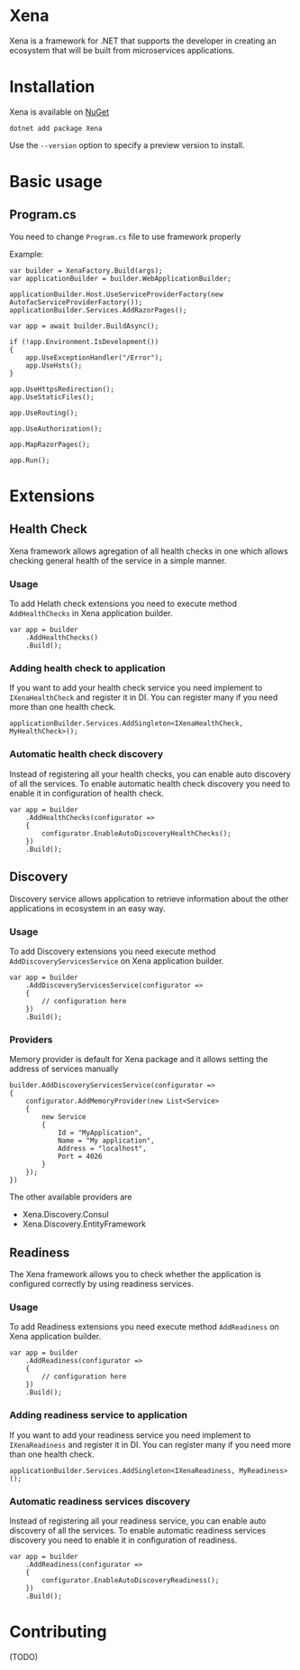 # Xena

Xena is a framework for .NET that supports the developer in creating an ecosystem that will be built from microservices applications.

# Installation
Xena is available on [NuGet](https://www.nuget.org/packages/Xena)
```
dotnet add package Xena
```

Use the `--version` option to specify a preview version to install.

# Basic usage
## Program.cs

You need to change `Program.cs` file to use framework properly

Example:
```
var builder = XenaFactory.Build(args);
var applicationBuilder = builder.WebApplicationBuilder;

applicationBuilder.Host.UseServiceProviderFactory(new AutofacServiceProviderFactory());
applicationBuilder.Services.AddRazorPages();

var app = await builder.BuildAsync();

if (!app.Environment.IsDevelopment())
{
    app.UseExceptionHandler("/Error");
    app.UseHsts();
}

app.UseHttpsRedirection();
app.UseStaticFiles();

app.UseRouting();

app.UseAuthorization();

app.MapRazorPages();

app.Run();
```

# Extensions

## Health Check
Xena framework allows agregation of all health checks in one which allows checking general health of the service in a simple manner.

### Usage
To add Helath check extensions you need to execute method `AddHealthChecks` in Xena application builder.

```
var app = builder
    .AddHealthChecks()
    .Build();
```

### Adding health check to application
If you want to add your health check service you need implement to `IXenaHealthCheck` and register it in DI. You can register many if you need more than one health check.
```
applicationBuilder.Services.AddSingleton<IXenaHealthCheck, MyHealthCheck>();
```

### Automatic health check discovery
Instead of registering all your health checks, you can enable auto discovery of all the services. To enable automatic health check discovery you need to enable it in configuration of health check.

```
var app = builder
    .AddHealthChecks(configurator =>
    {
        configurator.EnableAutoDiscoveryHealthChecks();
    })
    .Build();
```

## Discovery
Discovery service allows application to retrieve information about the other applications in ecosystem in an easy way.

### Usage
To add Discovery extensions you need execute method `AddDiscoveryServicesService` on Xena application builder.

```
var app = builder
    .AddDiscoveryServicesService(configurator =>
    {
        // configuration here
    })
    .Build();
```
### Providers
Memory provider is default for Xena package and it allows setting the address of services manually

```
builder.AddDiscoveryServicesService(configurator =>
{
    configurator.AddMemoryProvider(new List<Service>
    {
        new Service
        {
            Id = "MyApplication",
            Name = "My application",
            Address = "localhost",
            Port = 4026
        }
    });
})
```

The other available providers are
* Xena.Discovery.Consul
* Xena.Discovery.EntityFramework

## Readiness
The Xena framework allows you to check whether the application is configured correctly by using readiness services.

### Usage
To add Readiness extensions you need execute method `AddReadiness` on Xena application builder.

```
var app = builder
    .AddReadiness(configurator =>
    {
        // configuration here
    })
    .Build();
```

### Adding readiness service to application
If you want to add your readiness service you need implement to `IXenaReadiness` and register it in DI. You can register many if you need more than one health check.
```
applicationBuilder.Services.AddSingleton<IXenaReadiness, MyReadiness>();
```


### Automatic readiness services discovery
Instead of registering all your readiness service, you can enable auto discovery of all the services. To enable automatic readiness services discovery you need to enable it in configuration of readiness.

```
var app = builder
    .AddReadiness(configurator =>
    {
        configurator.EnableAutoDiscoveryReadiness();
    })
    .Build();
```

# Contributing
(TODO)
